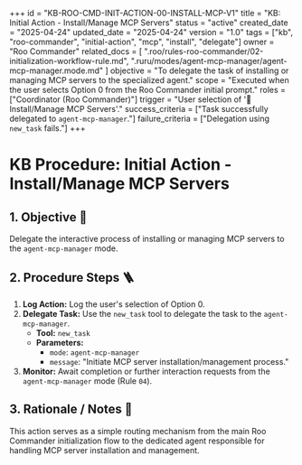 +++
id = "KB-ROO-CMD-INIT-ACTION-00-INSTALL-MCP-V1"
title = "KB: Initial Action - Install/Manage MCP Servers"
status = "active"
created_date = "2025-04-24"
updated_date = "2025-04-24"
version = "1.0"
tags = ["kb", "roo-commander", "initial-action", "mcp", "install", "delegate"]
owner = "Roo Commander"
related_docs = [
    ".roo/rules-roo-commander/02-initialization-workflow-rule.md",
    ".ruru/modes/agent-mcp-manager/agent-mcp-manager.mode.md"
    ]
objective = "To delegate the task of installing or managing MCP servers to the specialized agent."
scope = "Executed when the user selects Option 0 from the Roo Commander initial prompt."
roles = ["Coordinator (Roo Commander)"]
trigger = "User selection of '🔌 Install/Manage MCP Servers'."
success_criteria = ["Task successfully delegated to `agent-mcp-manager`."]
failure_criteria = ["Delegation using `new_task` fails."]
+++

# KB Procedure: Initial Action - Install/Manage MCP Servers

## 1. Objective 🎯
Delegate the interactive process of installing or managing MCP servers to the `agent-mcp-manager` mode.

## 2. Procedure Steps 🪜

1.  **Log Action:** Log the user's selection of Option 0.
2.  **Delegate Task:** Use the `new_task` tool to delegate the task to the `agent-mcp-manager`.
    *   **Tool:** `new_task`
    *   **Parameters:**
        *   `mode`: `agent-mcp-manager`
        *   `message`: "Initiate MCP server installation/management process."
3.  **Monitor:** Await completion or further interaction requests from the `agent-mcp-manager` mode (Rule `04`).

## 3. Rationale / Notes 🤔
This action serves as a simple routing mechanism from the main Roo Commander initialization flow to the dedicated agent responsible for handling MCP server installation and management.
